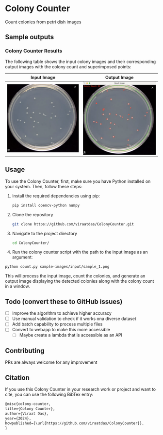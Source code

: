 # Colony Counter
Count colonies from petri dish images 

## Sample outputs

### Colony Counter Results

The following table shows the input colony images and their corresponding output images with the colony count and superimposed points:

| Input Image | Output Image |
|-------------|--------------|
| ![Input 1](sample-images/input/sample_1.png) | ![Output 1](sample-images/output/sample_1.png) |

## Usage

To use the Colony Counter, first, make sure you have Python installed on your system. Then, follow these steps:

1. Install the required dependencies using pip:
   ```bash
   pip install opencv-python numpy
   ```
2.  Clone the repository
    ```bash
    git clone https://github.com/viraatdas/ColonyCounter.git
    ```
3. Navigate to the project directory
   ```bash
   cd ColonyCounter/
   ```
4. Run the colony counter script with the path to the input image as an argument:
  ```bash
  python count.py sample-images/input/sample_1.png
  ```

This will process the input image, count the colonies, and generate an output image displaying the detected colonies along with the colony count in a window.

## Todo (convert these to GitHub issues)
- [ ] Improve the algorithm to achieve higher accuracy
- [ ] Use manual validation to check if it works ona  diverse dataset
- [ ] Add batch capability to process multiple files
- [ ] Convert to webapp to make this more accessible
  - [ ] Maybe create a lambda that is accessible as an API 

## Contributing
PRs are always welcome for any improvement

## Citation
If you use this Colony Counter in your research work or project and want to cite, you can use the following BibTex entry: 

```
@misc{colony-counter,
title={Colony Counter},
author={Viraat Das},
year={2024},
howpublished={\url{https://github.com/viraatdas/ColonyCounter}},
}
```

